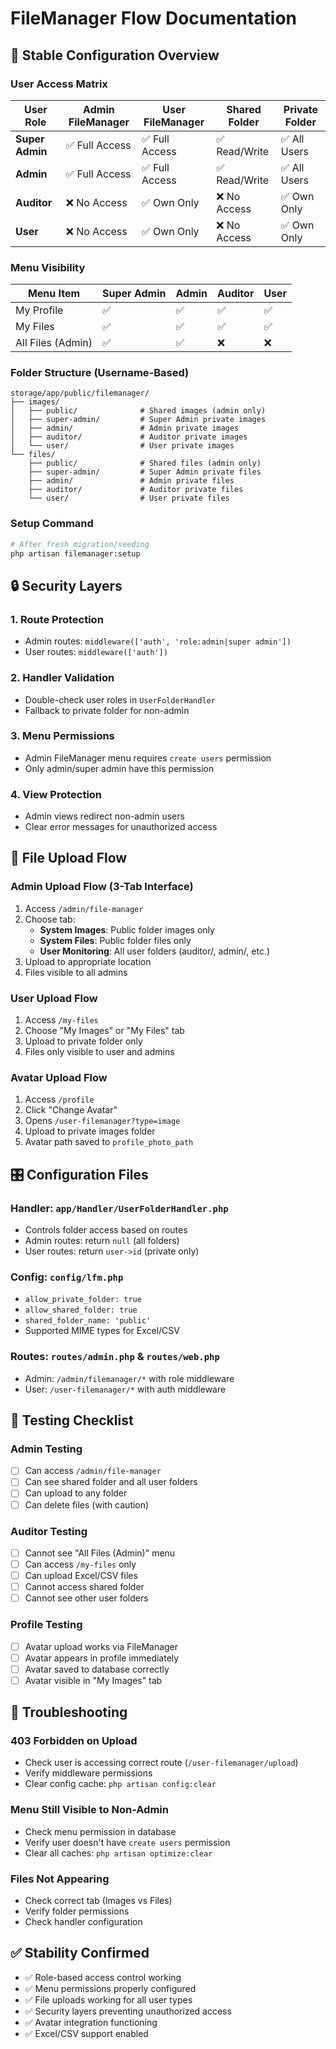 # FileManager Flow Documentation

## 🎯 **Stable Configuration Overview**

### **User Access Matrix**

| User Role | Admin FileManager | User FileManager | Shared Folder | Private Folder |
|-----------|-------------------|------------------|---------------|----------------|
| **Super Admin** | ✅ Full Access | ✅ Full Access | ✅ Read/Write | ✅ All Users |
| **Admin** | ✅ Full Access | ✅ Full Access | ✅ Read/Write | ✅ All Users |
| **Auditor** | ❌ No Access | ✅ Own Only | ❌ No Access | ✅ Own Only |
| **User** | ❌ No Access | ✅ Own Only | ❌ No Access | ✅ Own Only |

### **Menu Visibility**

| Menu Item | Super Admin | Admin | Auditor | User |
|-----------|-------------|-------|---------|------|
| My Profile | ✅ | ✅ | ✅ | ✅ |
| My Files | ✅ | ✅ | ✅ | ✅ |
| All Files (Admin) | ✅ | ✅ | ❌ | ❌ |

### **Folder Structure (Username-Based)**

```
storage/app/public/filemanager/
├── images/
│   ├── public/              # Shared images (admin only)
│   ├── super-admin/         # Super Admin private images
│   ├── admin/               # Admin private images
│   ├── auditor/             # Auditor private images
│   └── user/                # User private images
└── files/
    ├── public/              # Shared files (admin only)
    ├── super-admin/         # Super Admin private files
    ├── admin/               # Admin private files
    ├── auditor/             # Auditor private files
    └── user/                # User private files
```

### **Setup Command**
```bash
# After fresh migration/seeding
php artisan filemanager:setup
```

## 🔒 **Security Layers**

### **1. Route Protection**
- Admin routes: `middleware(['auth', 'role:admin|super admin'])`
- User routes: `middleware(['auth'])`

### **2. Handler Validation**
- Double-check user roles in `UserFolderHandler`
- Fallback to private folder for non-admin

### **3. Menu Permissions**
- Admin FileManager menu requires `create users` permission
- Only admin/super admin have this permission

### **4. View Protection**
- Admin views redirect non-admin users
- Clear error messages for unauthorized access

## 📁 **File Upload Flow**

### **Admin Upload Flow (3-Tab Interface)**
1. Access `/admin/file-manager`
2. Choose tab:
   - **System Images**: Public folder images only
   - **System Files**: Public folder files only
   - **User Monitoring**: All user folders (auditor/, admin/, etc.)
3. Upload to appropriate location
4. Files visible to all admins

### **User Upload Flow**
1. Access `/my-files`
2. Choose "My Images" or "My Files" tab
3. Upload to private folder only
4. Files only visible to user and admins

### **Avatar Upload Flow**
1. Access `/profile`
2. Click "Change Avatar"
3. Opens `/user-filemanager?type=image`
4. Upload to private images folder
5. Avatar path saved to `profile_photo_path`

## 🎛️ **Configuration Files**

### **Handler: `app/Handler/UserFolderHandler.php`**
- Controls folder access based on routes
- Admin routes: return `null` (all folders)
- User routes: return `user->id` (private only)

### **Config: `config/lfm.php`**
- `allow_private_folder: true`
- `allow_shared_folder: true`
- `shared_folder_name: 'public'`
- Supported MIME types for Excel/CSV

### **Routes: `routes/admin.php` & `routes/web.php`**
- Admin: `/admin/filemanager/*` with role middleware
- User: `/user-filemanager/*` with auth middleware

## 🧪 **Testing Checklist**

### **Admin Testing**
- [ ] Can access `/admin/file-manager`
- [ ] Can see shared folder and all user folders
- [ ] Can upload to any folder
- [ ] Can delete files (with caution)

### **Auditor Testing**
- [ ] Cannot see "All Files (Admin)" menu
- [ ] Can access `/my-files` only
- [ ] Can upload Excel/CSV files
- [ ] Cannot access shared folder
- [ ] Cannot see other user folders

### **Profile Testing**
- [ ] Avatar upload works via FileManager
- [ ] Avatar appears in profile immediately
- [ ] Avatar saved to database correctly
- [ ] Avatar visible in "My Images" tab

## 🚨 **Troubleshooting**

### **403 Forbidden on Upload**
- Check user is accessing correct route (`/user-filemanager/upload`)
- Verify middleware permissions
- Clear config cache: `php artisan config:clear`

### **Menu Still Visible to Non-Admin**
- Check menu permission in database
- Verify user doesn't have `create users` permission
- Clear all caches: `php artisan optimize:clear`

### **Files Not Appearing**
- Check correct tab (Images vs Files)
- Verify folder permissions
- Check handler configuration

## ✅ **Stability Confirmed**

- ✅ Role-based access control working
- ✅ Menu permissions properly configured
- ✅ File uploads working for all user types
- ✅ Security layers preventing unauthorized access
- ✅ Avatar integration functioning
- ✅ Excel/CSV support enabled